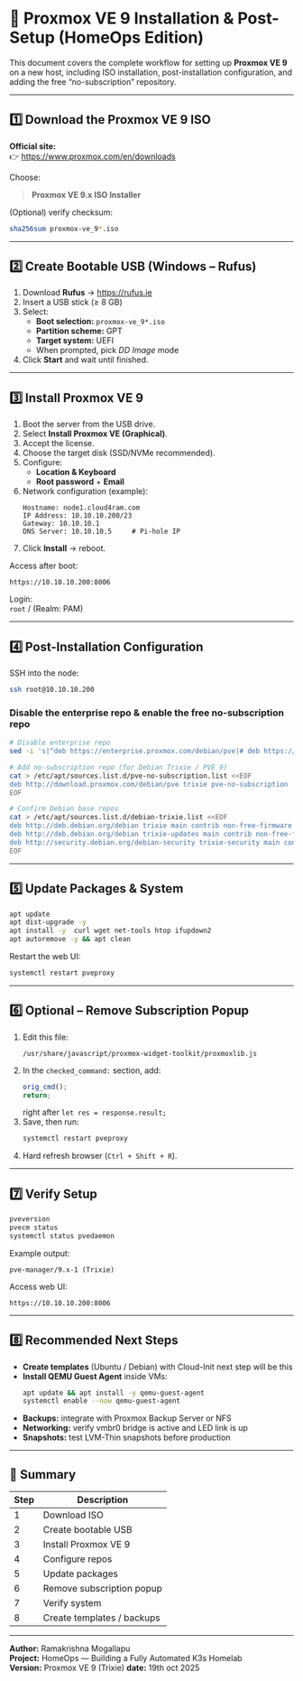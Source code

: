 # 🧩 Proxmox VE 9 Installation & Post-Setup (HomeOps Edition)

This document covers the complete workflow for setting up **Proxmox VE 9** on a new host, including ISO installation, post-installation configuration, and adding the free “no-subscription” repository.

---

## 1️⃣ Download the Proxmox VE 9 ISO

**Official site:**  
👉 https://www.proxmox.com/en/downloads

Choose:
> **Proxmox VE 9.x ISO Installer**

(Optional) verify checksum:
```bash
sha256sum proxmox-ve_9*.iso
```

---

## 2️⃣ Create Bootable USB (Windows – Rufus)

1. Download **Rufus** → https://rufus.ie  
2. Insert a USB stick (≥ 8 GB)  
3. Select:
   - **Boot selection:** `proxmox-ve_9*.iso`  
   - **Partition scheme:** GPT  
   - **Target system:** UEFI  
   - When prompted, pick *DD Image* mode  
4. Click **Start** and wait until finished.

---

## 3️⃣ Install Proxmox VE 9

1. Boot the server from the USB drive.  
2. Select **Install Proxmox VE (Graphical)**.  
3. Accept the license.  
4. Choose the target disk (SSD/NVMe recommended).  
5. Configure:
   - **Location & Keyboard**
   - **Root password** + **Email**
6. Network configuration (example):
   ```
   Hostname: node1.cloud4ram.com
   IP Address: 10.10.10.200/23
   Gateway: 10.10.10.1
   DNS Server: 10.10.10.5     # Pi-hole IP
   ```
7. Click **Install** → reboot.

Access after boot:
```
https://10.10.10.200:8006
```
Login:  
`root` / <your password> (Realm: PAM)

---

## 4️⃣ Post-Installation Configuration

SSH into the node:
```bash
ssh root@10.10.10.200
```

### Disable the enterprise repo & enable the free no-subscription repo
```bash
# Disable enterprise repo
sed -i 's|^deb https://enterprise.proxmox.com/debian/pve|# deb https://enterprise.proxmox.com/debian/pve|g' /etc/apt/sources.list.d/pve-enterprise.list

# Add no-subscription repo (for Debian Trixie / PVE 9)
cat > /etc/apt/sources.list.d/pve-no-subscription.list <<EOF
deb http://download.proxmox.com/debian/pve trixie pve-no-subscription
EOF

# Confirm Debian base repos
cat > /etc/apt/sources.list.d/debian-trixie.list <<EOF
deb http://deb.debian.org/debian trixie main contrib non-free-firmware
deb http://deb.debian.org/debian trixie-updates main contrib non-free-firmware
deb http://security.debian.org/debian-security trixie-security main contrib non-free-firmware
EOF
```

---

## 5️⃣ Update Packages & System

```bash
apt update
apt dist-upgrade -y
apt install -y  curl wget net-tools htop ifupdown2
apt autoremove -y && apt clean
```

Restart the web UI:
```bash
systemctl restart pveproxy
```

---

## 6️⃣ Optional – Remove Subscription Popup

1. Edit this file:
   ```
   /usr/share/javascript/proxmox-widget-toolkit/proxmoxlib.js
   ```
2. In the `checked_command:` section, add:
   ```javascript
   orig_cmd();
   return;
   ```
   right after `let res = response.result;`
3. Save, then run:
   ```bash
   systemctl restart pveproxy
   ```
4. Hard refresh browser (`Ctrl + Shift + R`).

---

## 7️⃣ Verify Setup

```bash
pveversion
pvecm status
systemctl status pvedaemon
```

Example output:
```
pve-manager/9.x-1 (Trixie)
```

Access web UI:
```
https://10.10.10.200:8006
```

---

## 8️⃣ Recommended Next Steps

- **Create templates** (Ubuntu / Debian) with Cloud-Init next step will be this 
- **Install QEMU Guest Agent** inside VMs:
  ```bash
  apt update && apt install -y qemu-guest-agent
  systemctl enable --now qemu-guest-agent
  ```
- **Backups:** integrate with Proxmox Backup Server or NFS  
- **Networking:** verify vmbr0 bridge is active and LED link is up  
- **Snapshots:** test LVM-Thin snapshots before production

---

## 🧠 Summary

| Step | Description |
|------|--------------|
| 1 | Download ISO |
| 2 | Create bootable USB |
| 3 | Install Proxmox VE 9 |
| 4 | Configure repos |
| 5 | Update packages |
| 6 | Remove subscription popup |
| 7 | Verify system |
| 8 | Create templates / backups |

---

**Author:** Ramakrishna Mogallapu  
**Project:** HomeOps — Building a Fully Automated K3s Homelab  
**Version:** Proxmox VE 9 (Trixie)
**date:** 19th oct 2025
